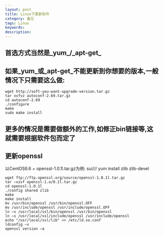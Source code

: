 ```yaml
---
layout: post
title: Linux下更新软件
category: 备忘
tags: Linux
keywords: 
description: 
---
```


## 首选方式当然是\_yum_/\_apt-get_

## 如果\_yum\_或\_apt-get\_不能更新到你想要的版本,一般情况下只需要这么做:
	wget http://soft-you-want-upgrade-version.tar.gz
	tar xvfvz autoconf-2.69.tar.gz
	cd autoconf-2.69
	./configure
	make
	sudo make install

## 更多的情况是需要做额外的工作,如修正bin链接等,这就需要根据软件包而定了

## 更新openssl
以CentOS6.6 + openssl-1.0.1l.tar.gz为例:
	sui///
	yum install zlib zlib-devel

	wget ftp://ftp.openssl.org/source/openssl-1.0.1l.tar.gz
	tar –xzvf openssl-1.o/0.1l.tar.gz 
	cd openssl-1.0.1l
	./config shared zlib
	make
	make install
	mv /usr/bin/openssl /usr/bin/openssl.OFF
	mv /usr/include/openssl /usr/include/openssl.OFF
	ln –s /usr/local/ssl/bin/openssl /usr/bin/openssl
	ln –s /usr/local/ssl/include/openssl /usr/include/openssl
	echo "/usr/local/ssl/lib" >> /etc/ld.so.conf
	ldconfig –v
	openssl version –a